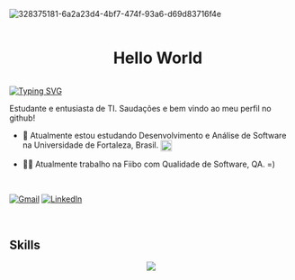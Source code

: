  ![328375181-6a2a23d4-4bf7-474f-93a6-d69d83716f4e](https://github.com/laissilva04/laissilva04/assets/146146262/c996dc0f-aee9-4267-a2a0-c21815416db8)


<!--título-->

<div id="user-content-toc">
  <ul align="center">
    <summary><h1 style="display: inline-block">Hello World</h1></summary>
</div>
<!-- Presentation -->
<p>
  
[![Typing SVG](https://readme-typing-svg.demolab.com?font=verdana&size=29&duration=3500&pause=1000&color=0000CD&center=false&random=false&width=435&lines=Ol%C3%A1!+Eu+sou+Lais!;QA+e+Front-end+Developer)](https://git.io/typing-svg)

Estudante e entusiasta de TI. Saudações e bem vindo ao meu perfil no github!
  - 🌱 Atualmente estou estudando Desenvolvimento e Análise de Software na Universidade de Fortaleza, Brasil. <img align="center" alt="html5" height="20" src="https://upload.wikimedia.org/wikipedia/commons/e/e9/Logo_unifor_3.png" />

  - 👩‍💻 Atualmente trabalho na Fiibo com Qualidade de Software, QA. =)

<br>
<div align="">
  
[![Gmail](https://img.shields.io/badge/-Gmail-%575fcf?style=for-the-badge&logo=gmail&logoColor=0000CD)](mailto:laissilva@edu.unifor.br)
[![LinkedIn](https://img.shields.io/badge/-LinkedIn-%575fcf?style=for-the-badge&logo=linkedin&logoColor=0000CD)](http://linkedin.com/in/lais-barbosa-871678266/)
</p>

<!-- Dropdown -->



<br>
<!-- GithubStats -->
<!-- GithubStats -->
<!-- Portfolio -->



## Skills


<p align="center">
  <a href="">
    <img src="https://skillicons.dev/icons?i=js,html,css,react,java,figma,github&theme=dark" />
  </a>
</p>

